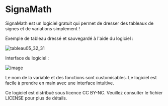 # SignaMath
SignaMath est un logiciel gratuit qui permet de dresser des tableaux de signes et de variations simplement !

Exemple de tableau dressé et sauvegardé à l'aide du logiciel :

![tableau05_32_31](https://github.com/zonetecde/SignaMath/assets/56195432/30c8609c-2d75-438b-a8db-d9f05aa186b6)

Interface du logiciel :

![image](https://github.com/zonetecde/SignaMath/assets/56195432/211381bb-1810-456c-b349-f9eb5766451d)

Le nom de la variable et des fonctions sont customisables.
Le logiciel est facile à prendre en main avec une interface intuitive.

Ce logiciel est distribué sous licence CC BY-NC. Veuillez consulter le fichier LICENSE pour plus de détails.

